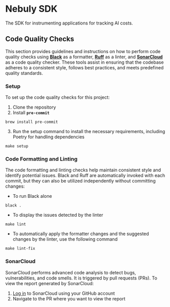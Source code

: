 # Nebuly SDK
The SDK for instrumenting applications for tracking AI costs.

## Code Quality Checks
This section provides guidelines and instructions on how to perform code quality checks using [**Black**](https://github.com/psf/black) as a formatter, [**Ruff**](https://github.com/charliermarsh/ruff) as a linter, and [**SonarCloud**](https://www.sonarsource.com/products/sonarcloud/) as a code quality checker. These tools assist in ensuring that the codebase adheres to a consistent style, follows best practices, and meets predefined quality standards.

### **Setup**

To set up the code quality checks for this project:

1. Clone the repository
2. Install **`pre-commit`**
```
brew install pre-commit
```
3. Run the setup command to install the necessary requirements, including Poetry for handling dependencies
```
make setup
```
### **Code Formatting and Linting**

The code formatting and linting checks help maintain consistent style and identify potential issues. Black and Ruff are automatically invoked with each commit, but they can also be utilized independently without committing changes:

- To run Black alone
```
black .
```
- To display the issues detected by the linter
```
make lint
```
- To automatically apply the formatter changes and the suggested changes by the linter, use the following command
```
make lint-fix
```
### **SonarCloud**

SonarCloud performs advanced code analysis to detect bugs, vulnerabilities, and code smells. It is triggered by pull requests (PRs). To view the report generated by SonarCloud:

1. [Log in](https://sonarcloud.io/login) to SonarCloud using your GitHub account
2. Navigate to the PR where you want to view the report

